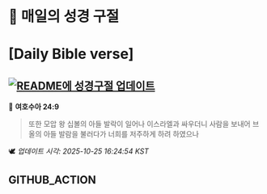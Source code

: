 # 🙏 매일의 성경 구절
# [Daily Bible verse]
## [![README에 성경구절 업데이트](https://github.com/DONGSUKA/first_test/actions/workflows/update-readme-bible.yml/badge.svg)](https://github.com/DONGSUKA/first_test/actions/workflows/update-readme-bible.yml)
<!-- START_BIBLE_VERSE -->
📖 **여호수아 24:9**
> 또한 모압 왕 십볼의 아들 발락이 일어나 이스라엘과 싸우더니 사람을 보내어 브올의 아들 발람을 불러다가 너희를 저주하게 하려 하였으나

🕊️ _업데이트 시각: 2025-10-25 16:24:54 KST_
  <!-- END_BIBLE_VERSE -->
## GITHUB_ACTION
